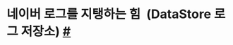 # 네이버 로그를 지탱하는 힘  (DataStore 로그 저장소) [#](https://deview.kr/data/deview/2019/presentation/[211]네이버+로그를+지탱하는+힘_20191025_강민우_이윤경.pdf)